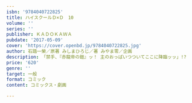 ```yaml
---
isbn: '9784040722825'
title: ハイスクールＤ×Ｄ　10
volume: ''
series: ''
publisher: ＫＡＤＯＫＡＷＡ
pubdate: '2017-05-09'
cover: 'https://cover.openbd.jp/9784040722825.jpg'
author: 石踏一榮／原著 みしまひろじ／著 みやま零／企画
description: 「禁手、『赤龍帝の鎧』ッ！ 主のおっぱいつついてここに降臨ッッ」!?
price: '620'
genre: ''
target: 一般
format: コミック
content: コミックス・劇画

---
```

